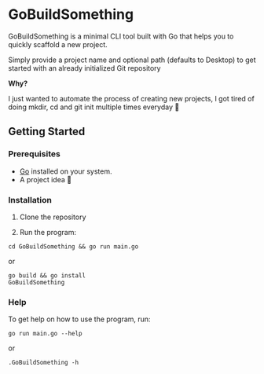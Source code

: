 # GoBuildSomething

GoBuildSomething is a minimal CLI tool built with Go that helps you to quickly scaffold a new project.

Simply provide a project name and optional path (defaults to Desktop) to get started with an already initialized Git repository

**Why?**

I just wanted to automate the process of creating new projects, I got tired of doing mkdir, cd and git init multiple times everyday 🥲

## **Getting Started**

### **Prerequisites**

- [Go](https://go.dev/dl/) installed on your system.
- A project idea 🧠

### **Installation**

1. Clone the repository

2. Run the program:

  ```
  cd GoBuildSomething && go run main.go
  ```

  or

  ```
  go build && go install
  GoBuildSomething
  ```

### **Help**

To get help on how to use the program, run:

```
go run main.go --help
```

or

```
.GoBuildSomething -h
```
